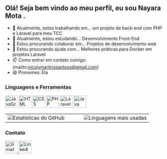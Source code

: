 
## Olá! Seja bem vindo ao meu perfil, eu sou Nayara Mota .

- 🔭 Atualmente, estou trabalhando em... um projeto de back-end com PHP e Laravel para meu TCC
- 🌱 Atualmente, estou estudando... Desenvolvimento Front-End
- 👯 Estou procurando colaborar em... Projetos de desenvolvimento web 
- 🤔 Estou procurando ajuda com... Melhores práticas para Docker em projetos Laravel
- 📫 Como entrar em contato comigo: (mailto:nicolymartinssantoss@gmail.com)
- 😄 Pronomes: Ela

##
### Linguagens e Ferramentas
<p align="left">
  <img src="https://cdn.jsdelivr.net/gh/devicons/devicon/icons/javascript/javascript-original.svg" alt="JavaScript" width="40" height="40"/>
  <img src="https://cdn.jsdelivr.net/gh/devicons/devicon/icons/html5/html5-original.svg" alt="HTML" width="40" height="40"/>
  <img src="https://cdn.jsdelivr.net/gh/devicons/devicon/icons/css3/css3-original.svg" alt="CSS" width="40" height="40"/>
  <img src="https://cdn.jsdelivr.net/gh/devicons/devicon/icons/php/php-original.svg" alt="PHP" width="40" height="40"/>
  <img src="https://upload.wikimedia.org/wikipedia/commons/9/9a/Laravel.svg" alt="Laravel" width="40" height="40"/>
  <img src="https://cdn.jsdelivr.net/gh/devicons/devicon/icons/java/java-original.svg" alt="Java" width="40" height="40"/>

</p>

<table>
  <tr>
    <td>
      <img src="https://github-readme-stats.vercel.app/api?username=nicolymartinssantos&show_icons=true&theme=radical" alt="Estatísticas do GitHub" />
    </td>
    <td width="30"> </td>
    <td>
      <img src="https://github-readme-stats.vercel.app/api/top-langs/?username=nicolymartinssantos&layout=compact&theme=radical" alt="Linguagens mais usadas" />
    </td>
  </tr>
</table>



### Contato
<p align="left">
  <a href="mailto:nicolymartinssantoss@gmail.com">
    <img src="https://upload.wikimedia.org/wikipedia/commons/7/7e/Gmail_icon_%282020%29.svg" alt="Gmail" width="40" height="40"/>
  </a>
  
  <a href="https://www.linkedin.com/in/nicoly-martins-santos-132487287/">
    <img src="https://cdn.jsdelivr.net/gh/devicons/devicon/icons/linkedin/linkedin-original.svg" alt="LinkedIn" width="40" height="40"/>
  </a>
</p>
